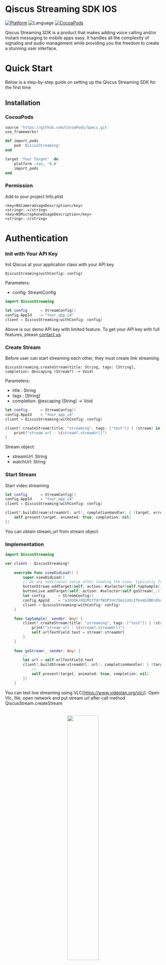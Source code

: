 # Qiscus Streaming SDK IOS

[![Platform](https://img.shields.io/cocoapods/p/QiscusStreaming.svg?style=flat)](http://cocoapods.org/pods/QiscusStreaming) 
![Language](https://img.shields.io/badge/language-Swift%203.2-orange.svg) 
[![CocoaPods](https://img.shields.io/cocoapods/v/QiscusStreaming.svg?style=flat)](http://cocoapods.org/pods/QiscusStreaming) 

Qiscus Streaming SDK is a product that makes adding voice calling and/or instant messaging to mobile apps easy. It handles all the complexity of signaling and audio management while providing you the freedom to create a stunning user interface.

# Quick Start

Below is a step-by-step guide on setting up the Qiscus Streaming SDK for the first time

## Installation
### CocoaPods
```rb
source 'https://github.com/CocoaPods/Specs.git'
use_frameworks!

def import_pods
    pod 'QiscusStreaming'
end

target 'Your Target'  do
    platform :ios, '8.0'
    import_pods
end
````

### Permission

Add to your project Info.plist

```plist
<key>NSCameraUsageDescription</key>
<string>..</string>
<key>NSMicrophoneUsageDescription</key>
<string>..</string>
```

# Authentication

### Init with Your API Key

Init Qiscus at your application class with your API key

`QiscusStreaming(withConfig: config)`

Parameters:
* config: StreamConfig

```swift
import QiscusStreaming

let config      = StreamConfig()
config.AppId    = "Your_app_id"
client = QiscusStreaming(withConfig: config)

```

Above is our demo API key with limited feature. To get your API key with full features, please [contact us](https://www.qiscus.com/contactus).

### Create Stream

Before user can start streaming each other, they must create link streaming

`QiscusStreaming.createStream(title: String, tags: [String], completion: @escaping (Stream?) -> Void)`

Parameters:
* title : String
* tags  : [String]
* completion: @escaping (String) -> Void

```swift
let config      = StreamConfig()
config.AppId    = "Your_app_id"
client = QiscusStreaming(withConfig: config)

client?.createStream(title: "streaming", tags: ["test"]) { (stream) in
    print("stream url : \(stream?.streamUrl)")
}
```

Stream object:
* streamUrl: String
* watchUrl: String

### Start Stream

Start video streaming

```swift
let config      = StreamConfig()
config.AppId    = "Your_app_id"
client = QiscusStreaming(withConfig: config)

client?.buildStream(streamUrl: url!, completionHandler: { (target, error) in
    self.present(target, animated: true, completion: nil)
})
```

You can obtain stream_url from stream object.

### Implementation

```swift
import QiscusStreaming

var client : QiscusStreaming?
    
    override func viewDidLoad() {
        super.viewDidLoad()
        // Do any additional setup after loading the view, typically from a nib.
        buttonStream.addTarget(self, action: #selector(self.tapSample(_:)), for: UIControlEvents.touchUpInside)
        buttonLive.addTarget(self, action: #selector(self.goStream(_:)), for: UIControlEvents.touchUpInside)
        let config      = StreamConfig()
        config.AppId    = "a3d2QkJXQ2M1YTdrTW1PYnVJSmJiUVczTkxmS3BRc05nYnRCOHRGUw=="
        client = QiscusStreaming(withConfig: config)
    }

    func tapSample(_ sender: Any) {
        client?.createStream(title: "streaming", tags: ["test"]) { (stream) in
            print("stream url : \(stream?.streamUrl)")
            self.urlTextField.text = stream?.streamUrl
        }
    }
    
    func goStream(_ sender: Any) {
        //
        let url = self.urlTextField.text
        client?.buildStream(streamUrl: url!, completionHandler: { (target, error) in
            //
            self.present(target, animated: true, completion: nil)
        })
    }
```

You can test live streaming using VLC(https://www.videolan.org/vlc/). 
Open Vlc, file, open network and put stream url after call method QiscusStream.createStream

<p align="center"><br/><img src="https://d1edrlpyc25xu0.cloudfront.net/kiwari-prod/image/upload/_ngkAgxn38/1507543773-Screen+Shot+2017-10-09+at+5.08.35+PM.png" width="45%" /><br/></p>

### Example

- [Basic example]
- [Qiscus Chat SDK integration]


